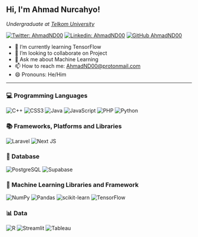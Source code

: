 <h2> Hi, I'm Ahmad Nurcahyo!</h2>
<p><em>Undergraduate at <a href="https://soc.telkomuniversity.ac.id/">Telkom University</a>
</em></p>

[![Twitter: AhmadND00](https://img.shields.io/twitter/follow/AhmadND00?style=social)](https://twitter.com/AhmadND00)
[![Linkedin: AhmadND00](https://img.shields.io/badge/-AhmadND00-blue?style=flat-square&logo=Linkedin&logoColor=white&link=https://www.linkedin.com/in/AhmadND00/)](https://www.linkedin.com/in/AhmadND00/)
[![GitHub AhmadND00](https://img.shields.io/github/followers/AhmadND00?label=follow&style=social)](https://github.com/AhmadND00)

- 🌱 I’m currently learning TensorFlow
- 👯 I’m looking to collaborate on Project
- 💬 Ask me about Machine Learning
- 📫 How to reach me: AhmadND00@protonmail.com
- 😄 Pronouns: He/Him

<hr/>

### 💻 Programming Languages
![C++](https://img.shields.io/badge/c++-%2300599C.svg?style=for-the-badge&logo=c%2B%2B&logoColor=white)
![CSS3](https://img.shields.io/badge/css3-%231572B6.svg?style=for-the-badge&logo=css3&logoColor=white)
![Java](https://img.shields.io/badge/java-%23ED8B00.svg?style=for-the-badge&logo=openjdk&logoColor=white)
![JavaScript](https://img.shields.io/badge/javascript-%23323330.svg?style=for-the-badge&logo=javascript&logoColor=%23F7DF1E)
![PHP](https://img.shields.io/badge/php-%23777BB4.svg?style=for-the-badge&logo=php&logoColor=white)
![Python](https://img.shields.io/badge/python-3670A0?style=for-the-badge&logo=python&logoColor=ffdd54)

### 📚 Frameworks, Platforms and Libraries
![Laravel](https://img.shields.io/badge/laravel-%23FF2D20.svg?style=for-the-badge&logo=laravel&logoColor=white)
![Next JS](https://img.shields.io/badge/Next-black?style=for-the-badge&logo=next.js&logoColor=white)

### 📁 Database
![PostgreSQL](https://img.shields.io/badge/PocketBase-B8DBE4?style=for-the-badge&logo=PocketBase&logoColor=white)
![Supabase](https://img.shields.io/badge/Supabase-181818?style=for-the-badge&logo=supabase&logoColor=white)

### 🤖 Machine Learning Libraries and Framework
![NumPy](https://img.shields.io/badge/numpy-%23013243.svg?style=for-the-badge&logo=numpy&logoColor=white)
![Pandas](https://img.shields.io/badge/pandas-%23150458.svg?style=for-the-badge&logo=pandas&logoColor=white)
![scikit-learn](https://img.shields.io/badge/scikit--learn-%23F7931E.svg?style=for-the-badge&logo=scikit-learn&logoColor=white)
![TensorFlow](https://img.shields.io/badge/TensorFlow-%23FF6F00.svg?style=for-the-badge&logo=TensorFlow&logoColor=white)

### 📊 Data
![R](https://img.shields.io/badge/R-276DC3?style=for-the-badge&logo=r&logoColor=white)
![Streamlit](https://img.shields.io/badge/Streamlit-FF4B4B?style=for-the-badge&logo=Streamlit&logoColor=white)
![Tableau](https://img.shields.io/badge/Tableau-E97627?style=for-the-badge&logo=Tableau&logoColor=white)
